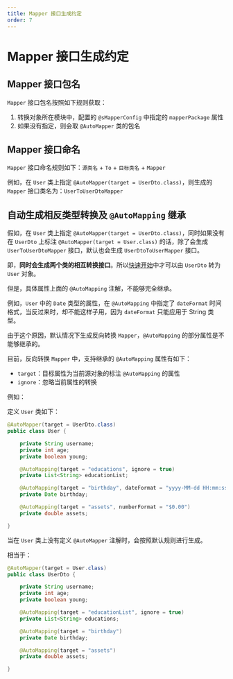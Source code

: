 ```yaml
---
title: Mapper 接口生成约定
order: 7
---
```


# Mapper 接口生成约定

## Mapper 接口包名

`Mapper` 接口包名按照如下规则获取：

1. 转换对象所在模块中，配置的 `@sMapperConfig` 中指定的 `mapperPackage` 属性
2. 如果没有指定，则会取 `@AutoMapper` 类的包名

## Mapper 接口命名

`Mapper` 接口命名规则如下：`源类名` + `To` + `目标类名` + `Mapper`

例如，在 `User` 类上指定 `@AutoMapper(target = UserDto.class)`，则生成的 `Mapper` 接口类名为：`UserToUserDtoMapper`

## 自动生成相反类型转换及 `@AutoMapping` 继承

假如，在 `User` 类上指定 `@AutoMapper(target = UserDto.class)`，同时如果没有在 `UserDto` 上标注 `@AutoMapper(target = User.class)` 的话，除了会生成 `UserToUserDtoMapper` 接口，默认也会生成 `UserDtoToUserMapper` 接口。

即，**同时会生成两个类的相互转换接口**。所以[快速开始](/guide/quick_start)中才可以由 `UserDto` 转为 `User` 对象。

但是，具体属性上面的 `@AutoMapping` 注解，不能够完全继承。

例如，`User` 中的 `Date` 类型的属性，在 `@AutoMapping` 中指定了 `dateFormat` 时间格式，当反过来时，却不能这样子用，因为 `dateFormat` 只能应用于 String 类型。

由于这个原因，默认情况下生成反向转换 `Mapper`，`@AutoMapping` 的部分属性是不能够继承的。

目前，反向转换 `Mapper` 中，支持继承的 `@AutoMapping` 属性有如下：

- `target`：目标属性为当前源对象的标注 `@AutoMapping` 的属性
- `ignore`：忽略当前属性的转换

例如：

定义 `User` 类如下：

```java
@AutoMapper(target = UserDto.class)
public class User {

    private String username;
    private int age;
    private boolean young;

    @AutoMapping(target = "educations", ignore = true)
    private List<String> educationList;

    @AutoMapping(target = "birthday", dateFormat = "yyyy-MM-dd HH:mm:ss")
    private Date birthday;

    @AutoMapping(target = "assets", numberFormat = "$0.00")
    private double assets;

}
```

当在 `User` 类上没有定义 `@AutoMapper` 注解时，会按照默认规则进行生成。

相当于：

```java
@AutoMapper(target = User.class)
public class UserDto {

    private String username;
    private int age;
    private boolean young;

    @AutoMapping(target = "educationList", ignore = true)
    private List<String> educations;

    @AutoMapping(target = "birthday")
    private Date birthday;

    @AutoMapping(target = "assets")
    private double assets;

}
```
